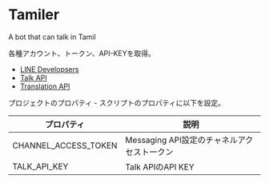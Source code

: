 # Tamiler
A bot that can talk in Tamil

各種アカウント、トークン、API-KEYを取得。

- [LINE Developsers](https://developers.line.biz/ja/services/messaging-api/)
- [Talk API](http://a3rt.recruit-tech.co.jp/product/talkAPI/)
- [Translation API](https://cloud.google.com/translate/docs/languages)

プロジェクトのプロパティ - スクリプトのプロパティに以下を設定。

|プロパティ|説明|
|-|-|
|CHANNEL_ACCESS_TOKEN|Messaging API設定のチャネルアクセストークン|
|TALK_API_KEY|Talk APIのAPI KEY|
